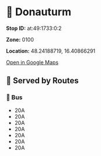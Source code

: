 # 🚉 Donauturm


**Stop ID:** at:49:1733:0:2

**Zone:** 0100

**Location:** 48.24188719, 16.40866291

[Open in Google Maps](https://www.google.com/maps?q=48.24188719,16.40866291)

## 🚆 Served by Routes

### 🚌 Bus
- 20A
- 20A
- 20A
- 20A
- 20A
- 20A
- 20A